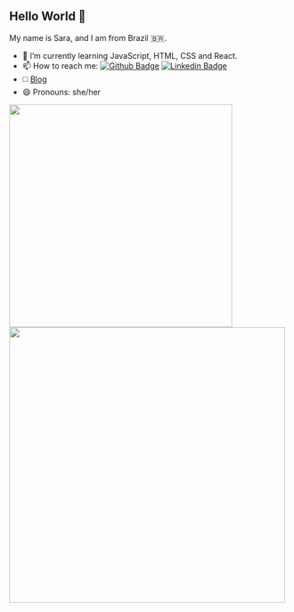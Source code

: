 ## Hello World 👋


My name is Sara, and I am from Brazil 🇧🇷.


- 🌱 I’m currently learning JavaScript, HTML, CSS and React.
- 📫 How to reach me: [![Github Badge](https://img.shields.io/badge/-Github-000?style=flat-square&logo=Github&logoColor=white&link=https://github.com/sarashb)](https://github.com/sarashb)
[![Linkedin Badge](https://img.shields.io/badge/-LinkedIn-blue?style=flat-square&logo=Linkedin&logoColor=white&link=https://www.linkedin.com/in/sarasbarros/)](https://www.linkedin.com/in/sarasbarros/)
- ◻️ [Blog](instagram.com/codebysara/)
- 😄 Pronouns: she/her


<img width="400px" align="center" src="https://github-readme-stats.vercel.app/api/top-langs/?username=sarashb&hide=html&layout=compact&theme=buefy" />  
<td><img width="495px" align="center" src="https://github-readme-stats.vercel.app/api?username=sarashb&theme=buefy"/>  



